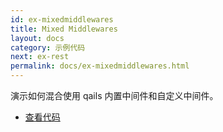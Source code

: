 ```yaml
---
id: ex-mixedmiddlewares
title: Mixed Middlewares
layout: docs
category: 示例代码
next: ex-rest
permalink: docs/ex-mixedmiddlewares.html
---
```


演示如何混合使用 qails 内置中间件和自定义中间件。

- [查看代码](https://github.com/qails/qails/tree/master/examples/mixedMiddlewares)
